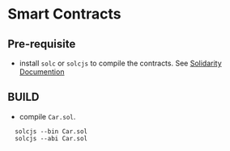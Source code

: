# Smart Contracts

## Pre-requisite

* install `solc` or `solcjs` to compile the contracts. See [Solidarity Documention](https://solidity.readthedocs.io/en/latest/installing-solidity.html#binary-packages)

## BUILD

* compile `Car.sol`.

```
  solcjs --bin Car.sol
  solcjs --abi Car.sol
```